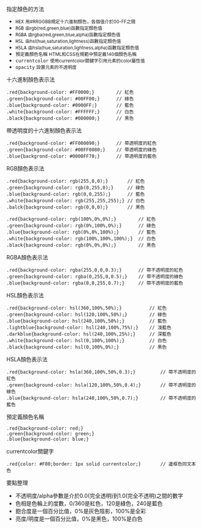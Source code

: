指定顏色的方法
- `HEX` <small>用#RRGGBB規定十六進制顏色，各個值介於00-FF之間</small>
- `RGB` <small>由rgb(red,green,blue)函數指定顏色值</small>
- `RGBA` <small>由rgba(red,green,blue,alpha)函數指定顏色值</small>
- `HSL` <small>由hsl(hue,saturation,lightness)函數指定顏色值</small>
- `HSLA` <small>由hsla(hue,saturation,lightness,alpha)函數指定顏色值</small>
- `預定義顏色名稱` <small>HTML和CSS在規範中預定義140個顏色名稱</small>
- `currentcolor` <small>使用currentcolor關鍵字引用元素的color屬性值</small>
- `opacity` <small>設置元素的不透明度</small>

十六進制顏色表示法
```
.red{background-color: #FF0000;}		// 紅色
.green{background-color: #00FF00;}		// 綠色
.blue{background-color: #0000FF;}		// 藍色
.white{background-color: #FFFFFF;}		// 白色
.black{background-color: #000000;}		// 黑色
```

帶透明度的十六進制顏色表示法
```
.red{background-color: #FF000090;}		// 帶透明度的紅色
.green{background-color: #00FF0080;}	// 帶透明度的綠色
.blue{backgrond-color: #0000FF70;}		// 帶透明度的藍色
```

RGB顏色表示法
```
.red{background-color: rgb(255,0,0);}		// 紅色
.green{background-color: rgb(0,255,0);}		// 綠色
.blue{background-color: rgb(0,0,255);}		// 藍色
.white{background-color: rgb(255,255,255);}	// 白色
.balck{background-color: rgb(0,0,0);}		// 黑色
```

```
.red{background-color: rgb(100%,0%,0%);}		// 紅色
.green{background-color: rgb(0%,100%,0%);}		// 綠色
.blue{background-color: rgb(0%,0%,100%);}		// 藍色
.white{background-color: rgb(100%,100%,100%);}	// 白色
.black{background-color: rgb(0%,0%,0%);}		// 黑色
```

RGBA顏色表示法
```
.red{background-color: rgba(255,0,0,0.3);}		// 帶不透明度的紅色
.green{background-color: rgba(0,255,0,0.5);}	// 帶不透明度的綠色
.blue{background-color: rgba(0,0,255,0.7);}		// 帶不透明度的藍色
```

HSL顏色表示法
```
.red{background-color: hsl(360,100%,50%);}			// 紅色
.green{background-color: hsl(120,100%,50%);}		// 綠色
.blue{background-color: hsl(240,100%,50%);}			// 藍色
.lightblue{background-color: hsl(240,100%,75%);}	// 淺藍色
.darkblue{background-color: hsl(240,100%,25%);}		// 深藍色
.white{background-color: hsl(0,100%,100%);}			// 白色
.black{background-color: hsl(0,100%,0%);}			// 黑色
```

HSLA顏色表示法
```
.red{background-color: hsla(360,100%,50%,0.3);}			// 帶不透明度的紅色
.green{background-color: hsla(120,100%,50%,0.4);}		// 帶不透明度的綠色
.blue{background-color: hsla(240,100%,50%,0.7);}		// 帶不透明度的藍色
```

預定義顏色名稱
```
.red{background-color: red;}
.green{background-color: green;}
.blue{background-color: blue;}
```

currentcolor關鍵字
```
.red{color: #F00;border: 1px solid currentcolor;}		// 邊框色同文本色
```

要點整理
- 不透明度/alpha參數是介於0.0(完全透明)到1.0(完全不透明)之間的數字
- 色相是色輪上的度數，0/360是紅色，120是綠色，240是藍色
- 飽合度是一個百分比值，0%是灰色陰影，100%是全彩
- 亮度/明度是一個百分比值，0%是黑色，100%是白色